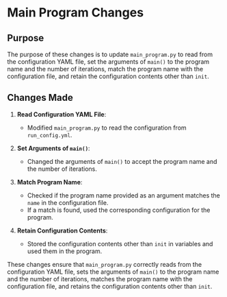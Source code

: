 # Main Program Changes

## Purpose
The purpose of these changes is to update `main_program.py` to read from the configuration YAML file, set the arguments of `main()` to the program name and the number of iterations, match the program name with the configuration file, and retain the configuration contents other than `init`.

## Changes Made
1. **Read Configuration YAML File**:
   - Modified `main_program.py` to read the configuration from `run_config.yml`.

2. **Set Arguments of `main()`**:
   - Changed the arguments of `main()` to accept the program name and the number of iterations.

3. **Match Program Name**:
   - Checked if the program name provided as an argument matches the `name` in the configuration file.
   - If a match is found, used the corresponding configuration for the program.

4. **Retain Configuration Contents**:
   - Stored the configuration contents other than `init` in variables and used them in the program.

These changes ensure that `main_program.py` correctly reads from the configuration YAML file, sets the arguments of `main()` to the program name and the number of iterations, matches the program name with the configuration file, and retains the configuration contents other than `init`.
